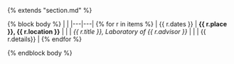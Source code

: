 {% extends "section.md" %}

{% block body %}
|   |
|---|---|
{% for r in items %}
| <span style="white-space:nowrap">{{ r.dates }}</span> | __{{ r.place }}, {{ r.location }}__ |
|               | _{{ r.title }}, Laboratory of {{ r.advisor }}_ |
|               | {{ r.details}} |
{% endfor %}

{% endblock body %}
